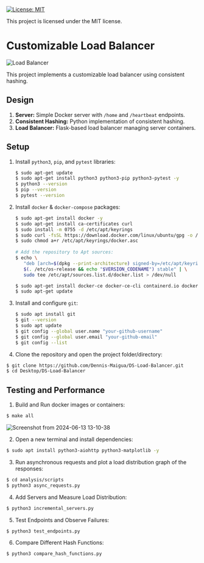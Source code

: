 [![License: MIT](https://img.shields.io/badge/License-MIT-yellow.svg)](https://opensource.org/licenses/MIT)

This project is licensed under the MIT license.

# Customizable Load Balancer

![Load Balancer](https://github.com/Dennis-Maigua/DS-Load-Balancer/assets/32156551/39a184e9-217b-4c3c-93f9-52b5281dcd28)

This project implements a customizable load balancer using consistent hashing.

## Design

1. **Server:** Simple Docker server with `/home` and `/heartbeat` endpoints.
2. **Consistent Hashing:** Python implementation of consistent hashing.
3. **Load Balancer:** Flask-based load balancer managing server containers.

## Setup

1. Install `python3`, `pip`, and `pytest` libraries:

   ```bash
   $ sudo apt-get update
   $ sudo apt-get install python3 python3-pip python3-pytest -y
   $ python3 --version
   $ pip --version
   $ pytest --version
   ```
   
2. Install `docker` & `docker-compose` packages:
  
   ```bash
   $ sudo apt-get install docker -y
   $ sudo apt-get install ca-certificates curl
   $ sudo install -m 0755 -d /etc/apt/keyrings
   $ sudo curl -fsSL https://download.docker.com/linux/ubuntu/gpg -o /etc/apt/keyrings/docker.asc
   $ sudo chmod a+r /etc/apt/keyrings/docker.asc
    
   # Add the repository to Apt sources:
   $ echo \
      "deb [arch=$(dpkg --print-architecture) signed-by=/etc/apt/keyrings/docker.asc] https://download.docker.com/linux/ubuntu \
      $(. /etc/os-release && echo "$VERSION_CODENAME") stable" | \
      sudo tee /etc/apt/sources.list.d/docker.list > /dev/null
   
   $ sudo apt-get install docker-ce docker-ce-cli containerd.io docker-buildx-plugin docker-compose-plugin
   $ sudo apt-get update
   ```
   
3. Install and configure `git`:
  
   ```bash
   $ sudo apt install git
   $ git --version
   $ sudo apt update
   $ git config --global user.name "your-github-username"
   $ git config --global user.email "your-github-email"
   $ git config --list
   ```

4. Clone the repository and open the project folder/directory:

  ```bash
  $ git clone https://github.com/Dennis-Maigua/DS-Load-Balancer.git
  $ cd Desktop/DS-Load-Balancer
  ```

## Testing and Performance

1. Build and Run docker images or containers:

  ```bash
  $ make all
  ```

![Screenshot from 2024-06-13 13-10-38](https://github.com/Dennis-Maigua/DS-Load-Balancer/assets/32156551/f3d34404-de3b-437f-a8ff-89f4cc05256c)

2. Open a new terminal and install dependencies:

  ```bash
  $ sudo apt install python3-aiohttp python3-matplotlib -y
  ```

3. Run asynchronous requests and plot a load distribution graph of the responses:

  ```bash
  $ cd analysis/scripts
  $ python3 async_requests.py
  ```

4. Add Servers and Measure Load Distribution:

  ```bash
  $ python3 incremental_servers.py
  ```

5. Test Endpoints and Observe Failures:

  ```bash
  $ python3 test_endpoints.py
  ```

6. Compare Different Hash Functions:

  ```bash
  $ python3 compare_hash_functions.py
  ```
